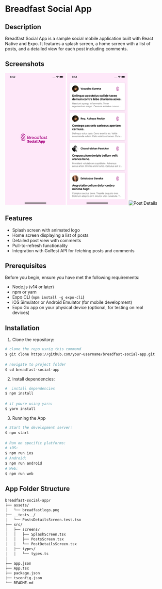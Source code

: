 # Breadfast Social App

## Description

Breadfast Social App is a sample social mobile application built with React Native and Expo. It features a splash screen, a home screen with a list of posts, and a detailed view for each post including comments.

## Screenshots


<img src="Simulator Screenshot - iPhone Xs - 2024-07-18 at 06.52.20.png" width="200" alt="Splash Screen">
<img src="Simulator Screenshot - iPhone Xs - 2024-07-18 at 06.54.20.png" width="200" alt="Posts List">
<img src="Simulator Screenshot - iPhone Xs - 2024-07-18 at 07.00.42 #2.png" width="200" alt="Post Details">

## Features

- Splash screen with animated logo
- Home screen displaying a list of posts
- Detailed post view with comments
- Pull-to-refresh functionality
- Integration with GoRest API for fetching posts and comments

## Prerequisites

Before you begin, ensure you have met the following requirements:

- Node.js (v14 or later)
- npm or yarn
- Expo CLI (`npm install -g expo-cli`)
- iOS Simulator or Android Emulator (for mobile development)
- Expo Go app on your physical device (optional, for testing on real devices)

## Installation

1. Clone the repository:

```bash
# clone the repo usnig this command
$ git clone https://github.com/your-username/breadfast-social-app.git

# navigate to project folder
$ cd breadfast-social-app

```

2. Install dependencies:

```bash
#  install dependencies
$ npm install

# if youre using yarn:
$ yarn install

```

3. Running the App

```bash
# Start the development server:
$ npm start

# Run on specific platforms:
# iOS:
$ npm run ios
# Android:
$ npm run android
# Web: 
$ npm run web
```

## App Folder Structure
```
breadfast-social-app/
├── assets/
│   └── breadfastlogo.png
├── __tests__/
│   └── PostsDetailsScreen.test.tsx
├── src/
│   ├── screens/
│   │   ├── SplashScreen.tsx
│   │   ├── PostsScreen.tsx
│   │   └── PostDetailsScreen.tsx
│   ├── types/
│   │   └── types.ts
│   
├── app.json
├── App.tsx
├── package.json
├── tsconfig.json
└── README.md
```
